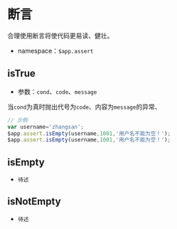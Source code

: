 <!-- ============================== 标题 ============================== -->
# 断言
合理使用断言将使代码更易读、健壮。
* namespace：` $app.assert `

<!-- ============================== isTrue ========================== -->
## isTrue
* 参数：`cond`、`code`、`message`

当`cond`为真时抛出代号为`code`、内容为`message`的异常、

```js
// 示例
var username='zhangsan';
$app.assert.isEmpty(username,1001,'用户名不能为空！');
$app.assert.isEmpty(username,1001,'用户名不能为空！');
```

<!-- ============================== isEmpty ======================= -->
## isEmpty
* `待述`

<!-- ============================== isNotEmpty ======================= -->
## isNotEmpty
* `待述`
